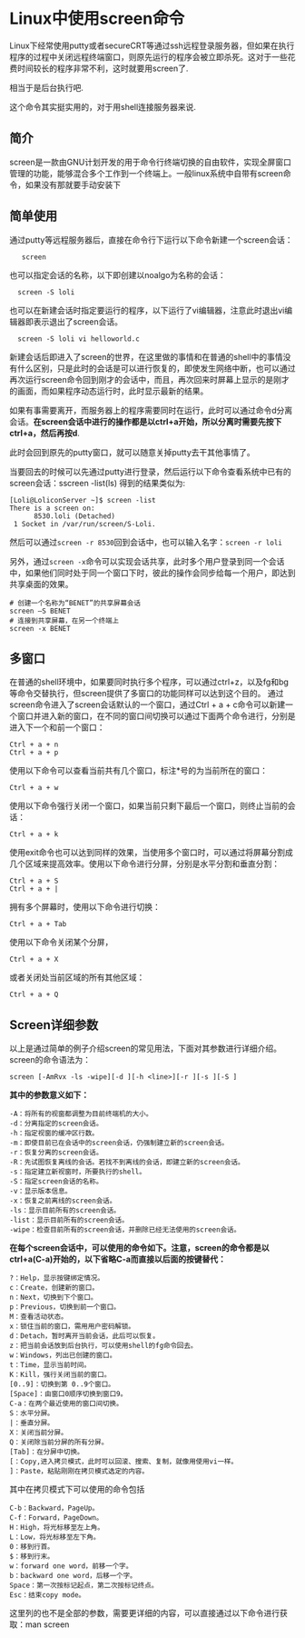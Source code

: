 # Linux中使用screen命令

Linux下经常使用putty或者secureCRT等通过ssh远程登录服务器，但如果在执行程序的过程中关闭远程终端窗口，则原先运行的程序会被立即杀死。这对于一些花费时间较长的程序非常不利，这时就要用screen了.

相当于是后台执行吧.

这个命令其实挺实用的，对于用shell连接服务器来说.

## 简介

screen是一款由GNU计划开发的用于命令行终端切换的自由软件，实现全屏窗口管理的功能，能够混合多个工作到一个终端上。一般linux系统中自带有screen命令，如果没有那就要手动安装下

## 简单使用

通过putty等远程服务器后，直接在命令行下运行以下命令新建一个screen会话：

`   screen`

也可以指定会话的名称，以下即创建以noalgo为名称的会话：

`  screen -S loli`

也可以在新建会话时指定要运行的程序，以下运行了vi编辑器，注意此时退出vi编辑器即表示退出了screen会话。

`  screen -S loli vi helloworld.c`

新建会话后即进入了screen的世界，在这里做的事情和在普通的shell中的事情没有什么区别，只是此时的会话是可以进行恢复的，即使发生网络中断，也可以通过再次运行screen命令回到刚才的会话中，而且，再次回来时屏幕上显示的是刚才的画面，而如果程序动态运行时，此时显示最新的结果。

如果有事需要离开，而服务器上的程序需要同时在运行，此时可以通过命令d分离会话。**在screen会话中进行的操作都是以ctrl+a开始，所以分离时需要先按下ctrl+a，然后再按d**.

此时会回到原先的putty窗口，就可以随意关掉putty去干其他事情了。

当要回去的时候可以先通过putty进行登录，然后运行以下命令查看系统中已有的screen会话：sscreen -list(ls)
得到的结果类似为:
```
[Loli@LoliconServer ~]$ screen -list
There is a screen on:
	  8530.loli	(Detached)
 1 Socket in /var/run/screen/S-Loli.
```

然后可以通过`screen -r 8530`回到会话中，也可以输入名字：`screen -r loli`

另外，通过`screen -x`命令可以实现会话共享，此时多个用户登录到同一个会话中，如果他们同时处于同一个窗口下时，彼此的操作会同步给每一个用户，即达到共享桌面的效果。
```
# 创建一个名称为“BENET”的共享屏幕会话
screen –S BENET
# 连接到共享屏幕，在另一个终端上
screen -x BENET
```

## 多窗口

在普通的shell环境中，如果要同时执行多个程序，可以通过ctrl+z，以及fg和bg等命令交替执行，但screen提供了多窗口的功能同样可以达到这个目的。
通过screen命令进入了screen会话默认的一个窗口，通过Ctrl + a + c命令可以新建一个窗口并进入新的窗口，在不同的窗口间切换可以通过下面两个命令进行，分别是进入下一个和前一个窗口：
```
Ctrl + a + n
Ctrl + a + p
```
使用以下命令可以查看当前共有几个窗口，标注*号的为当前所在的窗口：

`Ctrl + a + w`

使用以下命令强行关闭一个窗口，如果当前只剩下最后一个窗口，则终止当前的会话：

`Ctrl + a + k`

使用exit命令也可以达到同样的效果，当使用多个窗口时，可以通过将屏幕分割成几个区域来提高效率。使用以下命令进行分屏，分别是水平分割和垂直分割：
```
Ctrl + a + S
Ctrl + a + |
```
拥有多个屏幕时，使用以下命令进行切换：

`Ctrl + a + Tab`

使用以下命令关闭某个分屏，

`Ctrl + a + X`

或者关闭处当前区域的所有其他区域：

`Ctrl + a + Q`


## Screen详细参数

以上是通过简单的例子介绍screen的常见用法，下面对其参数进行详细介绍。screen的命令语法为：

`screen [-AmRvx -ls -wipe][-d ][-h <line>][-r ][-s ][-S ]`

**其中的参数意义如下：**
```
-A：将所有的视窗都调整为目前终端机的大小。
-d：分离指定的screen会话。
-h：指定视窗的缓冲区行数。
-m：即使目前已在会话中的screen会话，仍强制建立新的screen会话。
-r：恢复分离的screen会话。
-R：先试图恢复离线的会话。若找不到离线的会话，即建立新的screen会话。
-s：指定建立新视窗时，所要执行的shell。
-S：指定screen会话的名称。
-v：显示版本信息。
-x：恢复之前离线的screen会话。
-ls：显示目前所有的screen会话。
-list：显示目前所有的screen会话。
-wipe：检查目前所有的screen会话，并删除已经无法使用的screen会话。
```
**在每个screen会话中，可以使用的命令如下。注意，screen的命令都是以ctrl+a(C-a)开始的，以下省略C-a而直接以后面的按键替代：**
```
?：Help，显示按键绑定情况。
c：Create，创建新的窗口。
n：Next，切换到下个窗口。
p：Previous，切换到前一个窗口。
M：查看活动状态。
x：锁住当前的窗口，需用用户密码解锁。
d：Detach，暂时离开当前会话，此后可以恢复。
z：把当前会话放到后台执行，可以使用shell的fg命令回去。
w：Windows，列出已创建的窗口。
t：Time，显示当前时间。
K：Kill，强行关闭当前的窗口。
[0..9]：切换到第 0..9个窗口。
[Space]：由窗口0顺序切换到窗口9。
C-a：在两个最近使用的窗口间切换。
S：水平分屏。
|：垂直分屏。
X：关闭当前分屏。
Q：关闭除当前分屏的所有分屏。
[Tab]：在分屏中切换。
[：Copy,进入拷贝模式，此时可以回滚、搜索、复制，就像用使用vi一样。
]：Paste，粘贴刚刚在拷贝模式选定的内容。
```
其中在拷贝模式下可以使用的命令包括
```
C-b：Backward，PageUp。
C-f：Forward，PageDown。
H：High，将光标移至左上角。
L：Low，将光标移至左下角。
0：移到行首。
$：移到行末。
w：forward one word，前移一个字。
b：backward one word，后移一个字。
Space：第一次按标记起点，第二次按标记终点。
Esc：结束copy mode。
```
这里列的也不是全部的参数，需要更详细的内容，可以直接通过以下命令进行获取：man screen


